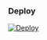 ### Deploy
[![Deploy](https://www.deployhq.com/images/deploy/opengraph-banner.png)](https://mogenius.com)
